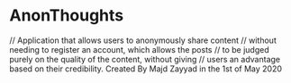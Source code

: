 # AnonThoughts

// Application that allows users to anonymously share content
// without needing to register an account, which allows the posts
// to be judged purely on the quality of the content, without giving
// users an advantage based on their credibility.
Created By Majd Zayyad in the 1st of May 2020
